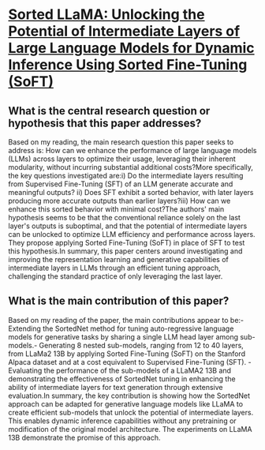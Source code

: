 # [Sorted LLaMA: Unlocking the Potential of Intermediate Layers of Large   Language Models for Dynamic Inference Using Sorted Fine-Tuning (SoFT)](https://arxiv.org/abs/2309.08968)

## What is the central research question or hypothesis that this paper addresses?

Based on my reading, the main research question this paper seeks to address is: How can we enhance the performance of large language models (LLMs) across layers to optimize their usage, leveraging their inherent modularity, without incurring substantial additional costs?More specifically, the key questions investigated are:i) Do the intermediate layers resulting from Supervised Fine-Tuning (SFT) of an LLM generate accurate and meaningful outputs? ii) Does SFT exhibit a sorted behavior, with later layers producing more accurate outputs than earlier layers?iii) How can we enhance this sorted behavior with minimal cost?The authors' main hypothesis seems to be that the conventional reliance solely on the last layer's outputs is suboptimal, and that the potential of intermediate layers can be unlocked to optimize LLM efficiency and performance across layers. They propose applying Sorted Fine-Tuning (SoFT) in place of SFT to test this hypothesis.In summary, this paper centers around investigating and improving the representation learning and generative capabilities of intermediate layers in LLMs through an efficient tuning approach, challenging the standard practice of only leveraging the last layer.


## What is the main contribution of this paper?

Based on my reading of the paper, the main contributions appear to be:- Extending the SortedNet method for tuning auto-regressive language models for generative tasks by sharing a single LLM head layer among sub-models.- Generating 8 nested sub-models, ranging from 12 to 40 layers, from LLaMa2 13B by applying Sorted Fine-Tuning (SoFT) on the Stanford Alpaca dataset and at a cost equivalent to Supervised Fine-Tuning (SFT). - Evaluating the performance of the sub-models of a LLaMA2 13B and demonstrating the effectiveness of SortedNet tuning in enhancing the ability of intermediate layers for text generation through extensive evaluation.In summary, the key contribution is showing how the SortedNet approach can be adapted for generative language models like LLaMA to create efficient sub-models that unlock the potential of intermediate layers. This enables dynamic inference capabilities without any pretraining or modification of the original model architecture. The experiments on LLaMA 13B demonstrate the promise of this approach.
